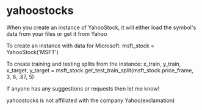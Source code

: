 # yahoostocks

When you create an instance of YahooStock, it will either load the symbol's data from your files or get it from Yahoo

To create an instance with data for Microsoft: msft_stock = YahooStock('MSFT')

To create training and testing splits from the instance: x_train, y_train, x_target, y_target = msft_stock.get_test_train_split(msft_stock.price_frame, 3, 6, .87, 5)

If anyone has any suggestions or requests then let me know!

yahoostocks is not affiliated with the company Yahoo(exclamation)
